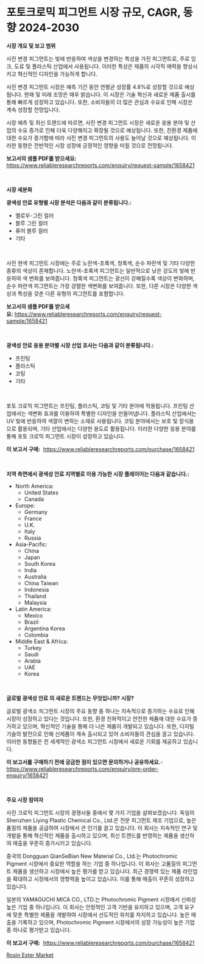 <p><h1>포토크로믹 피그먼트 시장 규모, CAGR, 동향 2024-2030</h1></p><p><strong>시장 개요 및 보고 범위</strong></p>
<p><p>사진 변경 피그먼트는 빛에 반응하여 색상을 변경하는 특성을 가진 피그먼트로, 주로 잉크, 도료 및 플라스틱 산업에서 사용됩니다. 이러한 특성은 제품의 시각적 매력을 향상시키고 혁신적인 디자인을 가능하게 합니다.</p><p>사진 변경 피그먼트 시장은 예측 기간 동안 연평균 성장률 4.8%로 성장할 것으로 예상됩니다. 현재 및 미래 조망은 매우 밝습니다. 이 시장은 기술 혁신과 새로운 제품 출시를 통해 빠르게 성장하고 있습니다. 또한, 소비자들의 더 많은 관심과 수요로 인해 시장은 계속 성장할 전망입니다.</p><p>시장 예측 및 최신 트렌드에 따르면, 사진 변경 피그먼트 시장은 새로운 응용 분야 및 산업의 수요 증가로 인해 더욱 다양해지고 확장될 것으로 예상됩니다. 또한, 친환경 제품에 대한 수요가 증가함에 따라 사진 변경 피그먼트의 사용도 늘어날 것으로 예상됩니다. 이러한 동향은 전반적인 시장 성장에 긍정적인 영향을 미칠 것으로 전망됩니다.</p></p>
<p><strong>보고서의 샘플 PDF를 받으세요:</strong> <a href="https://www.reliableresearchreports.com/enquiry/request-sample/1658421">https://www.reliableresearchreports.com/enquiry/request-sample/1658421</a></p>
<p>&nbsp;</p>
<p><strong>시장 세분화</strong></p>
<p><strong>광색성 안료 유형별 시장 분석은 다음과 같이 분류됩니다.:</strong></p>
<p><ul><li>옐로우-그린 컬러</li><li>블루 그린 컬러</li><li>퓨어 블루 컬러</li><li>기타</li></ul></p>
<p>&nbsp;</p>
<p><p>사진 현색 피그먼트 시장에는 주로 노란색-초록색, 청록색, 순수 파란색 및 기타 다양한 종류의 색상이 존재합니다. 노란색-초록색 피그먼트는 일반적으로 낮은 강도의 빛에 반응하여 색 변화를 보여줍니다. 청록색 피그먼트는 광선이 강해질수록 색상이 변화하며, 순수 파란색 피그먼트는 가장 강렬한 색변화를 보여줍니다. 또한, 다른 시장은 다양한 색상과 특성을 갖춘 다른 유형의 피그먼트를 포함합니다.</p></p>
<p><strong>보고서의 샘플 PDF를 받으세요:</strong>&nbsp;<a href="https://www.reliableresearchreports.com/enquiry/request-sample/1658421">https://www.reliableresearchreports.com/enquiry/request-sample/1658421</a></p>
<p>&nbsp;</p>
<p><strong> 광색성 안료 응용 분야별 시장 산업 조사는 다음과 같이 분류됩니다.:</strong></p>
<p><ul><li>프린팅</li><li>플라스틱</li><li>코팅</li><li>기타</li></ul></p>
<p>&nbsp;</p>
<p><p>포토 크로믹 피그먼트는 프린팅, 플라스틱, 코팅 및 기타 분야에 적용됩니다. 프린팅 산업에서는 색변화 효과를 이용하여 특별한 디자인을 만들어냅니다. 플라스틱 산업에서는 UV 빛에 반응하여 색깔이 변하는 소재로 사용됩니다. 코팅 분야에서는 보호 및 장식용으로 활용되며, 기타 산업에서는 다양한 용도로 활용됩니다. 이러한 다양한 응용 분야를 통해 포토 크로믹 피그먼트 시장이 성장하고 있습니다.</p></p>
<p><strong>이 보고서 구매:</strong>&nbsp; <a href="https://www.reliableresearchreports.com/purchase/1658421">https://www.reliableresearchreports.com/purchase/1658421</a></p>
<p>&nbsp;</p>
<p><strong>지역 측면에서 광색성 안료 지역별로 이용 가능한 시장 플레이어는 다음과 같습니다.:</strong></p>
<p><ul>
    <li>
        North America:
        <ul>
            <li>United States</li>
            <li>Canada</li>
        </ul>
    </li>
    <li>
        Europe:
        <ul>
            <li>Germany</li>
            <li>France</li>
            <li>U.K.</li>
            <li>Italy</li>
            <li>Russia</li>
        </ul>
    </li>
    <li>
        Asia-Pacific:
        <ul>
            <li>China</li>
            <li>Japan</li>
            <li>South Korea</li>
            <li>India</li>
            <li>Australia</li>
            <li>China Taiwan</li>
            <li>Indonesia</li>
            <li>Thailand</li>
            <li>Malaysia</li>
        </ul>
    </li>
    <li>
        Latin America:
        <ul>
            <li>Mexico</li>
            <li>Brazil</li>
            <li>Argentina Korea</li>
            <li>Colombia</li>
        </ul>
    </li>
    <li>
        Middle East & Africa:
        <ul>
            <li>Turkey</li>
            <li>Saudi</li>
            <li>Arabia</li>
            <li>UAE</li>
            <li>Korea</li>
        </ul>
    </li>
    </ul></p>
<p>&nbsp;</p>
<p><strong>글로벌 광색성 안료 의 새로운 트렌드는 무엇입니까? 시장?</strong></p>
<p><p>글로벌 광색소 피그먼트 시장의 주요 동향 중 하나는 지속적으로 증가하는 수요로 인해 시장이 성장하고 있다는 것입니다. 또한, 환경 친화적이고 안전한 제품에 대한 수요가 증가하고 있으며, 혁신적인 기술을 통해 더 나은 제품이 개발되고 있습니다. 또한, 디지털 기술의 발전으로 인해 신제품이 계속 출시되고 있어 소비자들의 관심을 끌고 있습니다. 이러한 동향들은 전 세계적인 광색소 피그먼트 시장에서 새로운 기회를 제공하고 있습니다.</p></p>
<p><strong>이 보고서를 구매하기 전에 궁금한 점이 있으면 문의하거나 공유하세요.</strong>- <a href="https://www.reliableresearchreports.com/enquiry/pre-order-enquiry/1658421">https://www.reliableresearchreports.com/enquiry/pre-order-enquiry/1658421</a></p>
<p>&nbsp;</p>
<p><strong>주요 시장 참여자</strong></p>
<p><p>사진 크로믹 피그먼트 시장의 경쟁사들 중에서 몇 가지 기업을 살펴보겠습니다. 독일의 Shenzhen Liying Plastic Chemical Co., Ltd.은 전문 피그먼트 제조 기업으로, 높은 품질의 제품을 공급하여 시장에서 큰 인기를 끌고 있습니다. 이 회사는 지속적인 연구 및 개발을 통해 혁신적인 제품을 출시하고 있으며, 최신 트렌드를 반영하는 제품을 생산하여 매출을 꾸준히 증가시키고 있습니다.</p><p>중국의 Dongguan QianSeBian New Material Co., Ltd.는 Photochromic Pigment 시장에서 중요한 역할을 하는 기업 중 하나입니다. 이 회사는 고품질의 피그먼트 제품을 생산하고 시장에서 높은 평가를 받고 있습니다. 최근 경쟁력 있는 제품 라인업을 확대하고 시장에서의 영향력을 높이고 있습니다. 이를 통해 매출이 꾸준히 성장하고 있습니다.</p><p>일본의 YAMAGUCHI MICA CO., LTD.는 Photochromic Pigment 시장에서 신뢰성 높은 기업 중 하나입니다. 이 회사는 안정적인 고객 기반을 유지하고 있으며, 고객 요구에 맞춘 특별한 제품을 개발하여 시장에서 선도적인 위치를 차지하고 있습니다. 높은 매출을 기록하고 있으며, Photochromic Pigment 시장에서의 성장 가능성이 높은 기업 중 하나로 평가받고 있습니다.</p></p>
<p><strong>이 보고서 구매:</strong>&nbsp;&nbsp;<a href="https://www.reliableresearchreports.com/purchase/1658421">https://www.reliableresearchreports.com/purchase/1658421</a></p>
<p><p><a href="https://meowing-lemming-dd3.notion.site/Rosin-Ester-Market-Provides-Detailed-Segmentation-of-this-Market-based-on-Type-Application-and-Reg-232a91e630ed4d2cac2a55db3b6d9687">Rosin Ester Market</a></p></p>
